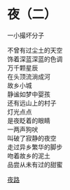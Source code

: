 # 夜（二）
一小撮坏分子

不曾有过尘土的天空\
饰着深蓝深蓝的色调\
万千颗星辰\
在头顶流淌成河\
故乡小城\
静谧如梦中婴孩\
还有远山上的村子\
灯光点点\
是夜眨着的眼睛\
一两声狗吠\
叫破了寂静的夜空\
走过异乡繁华的脚步\
吻着故乡的泥土\
品尝从未有过的甜蜜


[夜路](9294d188995148358aef9506baf7e17b.md)
